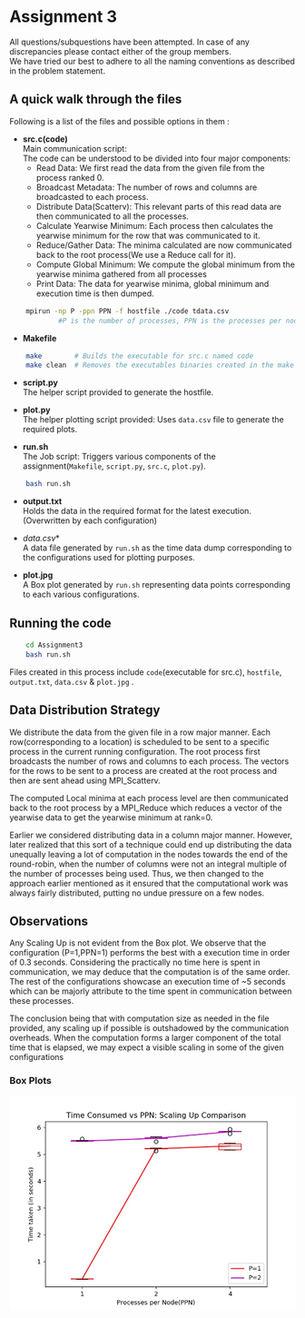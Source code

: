 # Assignment 3

All questions/subquestions have been attempted. In case of any discrepancies please contact either of the group members.<br>
We have tried our best to adhere to all the naming conventions as described in the problem statement.

## A quick walk through the files

Following is a list of the files and possible options in them :

* **src.c(code)** <br>
	Main communication script:<br>
	The code can be understood to be divided into four major components:
	- Read Data: We first read the data from the given file from the process ranked 0.
	- Broadcast Metadata: The number of rows and columns are broadcasted to each process.
	- Distribute Data(Scatterv): This relevant parts of this read data are then communicated to all the processes.
	- Calculate Yearwise Minimum: Each process then calculates the yearwise minimum for the row that was communicated to it.
	- Reduce/Gather Data: The minima calculated are now communicated back to the root process(We use a Reduce call for it).
	- Compute Global Minimum: We compute the global minimum from the yearwise minima gathered from all processes
	- Print Data: The data for yearwise minima, global minimum and execution time is then dumped. 

```sh
	mpirun -np P -ppn PPN -f hostfile ./code tdata.csv   
            #P is the number of processes, PPN is the processes per node.
```

* **Makefile**

```sh
	make        # Builds the executable for src.c named code
	make clean  # Removes the executables binaries created in the make process. 
```

*	**script.py**<br>
	The helper script provided to generate the hostfile.

*	**plot.py**<br>
	The helper plotting script provided: Uses `data.csv` file to generate the required plots.

*	**run.sh**<br>
	The Job script: Triggers various components of the assignment(`Makefile`, `script.py`, `src.c`, `plot.py`). <br>

```sh
	bash run.sh
```

*	**output.txt**<br>
	Holds the data in the required format for the latest execution.(Overwritten by each configuration)

*	**data*.csv**<br>
	A data file generated by `run.sh` as the time data dump corresponding to the configurations used for plotting purposes.

*	**plot.jpg**<br>
	A Box plot generated by `run.sh` representing data points corresponding to each various configurations.	

## Running the code


```sh
	cd Assignment3
	bash run.sh
```

Files created in this process include `code`(executable for src.c), `hostfile`, `output.txt`, `data.csv` & `plot.jpg` .

## Data Distribution Strategy

We distribute the data from the given file in a row major manner. Each row(corresponding to a location) is scheduled to be sent to a specific process in the current running configuration. The root process first broadcasts the number of rows and columns to each process. The vectors for the rows to be sent to a process are created at the root process and then are sent ahead using MPI_Scatterv.

The computed Local minima at each process level are then communicated back to the root process by a MPI_Reduce which reduces a vector of the yearwise data to get the yearwise minimum at rank=0.  

Earlier we considered distributing data in a column major manner. However, later realized that this sort of a technique could end up distributing the data unequally leaving a lot of computation in the nodes towards the end of the round-robin, when the number of columns were not an integral multiple of the number of processes being used. Thus, we then changed to the approach earlier mentioned as it ensured that the computational work was always fairly distributed, putting no undue pressure on a few nodes.

## Observations

Any Scaling Up is not evident from the Box plot. We observe that the configuration (P=1,PPN=1) performs the best with a execution time in order of 0.3 seconds. Considering the practically no time here is spent in communication, we may deduce that the computation is of the same order. The rest of the configurations showcase an execution time of ~5 seconds which can be majorly attribute to the time spent in communication between these processes.

The conclusion being that with computation size as needed in the file provided, any scaling up if possible is outshadowed by the communication overheads. When the computation forms a larger component of the total time that is elapsed, we may expect a visible scaling in some of the given configurations

### Box Plots

![Comparison of Scaling Up](plot.jpg)


